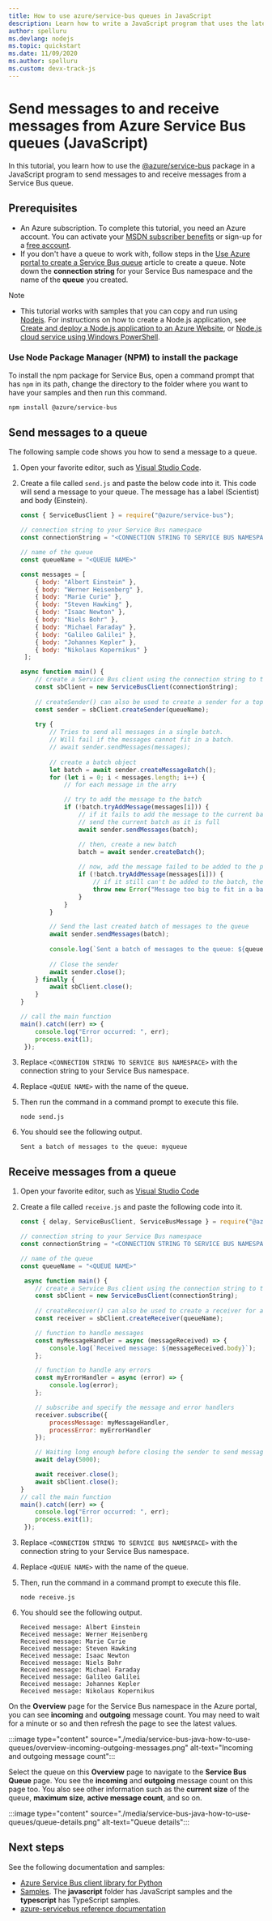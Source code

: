 ```yaml
---
title: How to use azure/service-bus queues in JavaScript
description: Learn how to write a JavaScript program that uses the latest preview version of @azure/service-bus package to send messages to and receive messages from a Service Bus queue.
author: spelluru
ms.devlang: nodejs
ms.topic: quickstart
ms.date: 11/09/2020
ms.author: spelluru
ms.custom: devx-track-js
---
```


# Send messages to and receive messages from Azure Service Bus queues (JavaScript)
In this tutorial, you learn how to use the [@azure/service-bus](https://www.npmjs.com/package/@azure/service-bus) package in a JavaScript program to send messages to and receive messages from a Service Bus queue.

## Prerequisites
- An Azure subscription. To complete this tutorial, you need an Azure account. You can activate your [MSDN subscriber benefits](https://azure.microsoft.com/pricing/member-offers/credit-for-visual-studio-subscribers/?WT.mc_id=A85619ABF) or sign-up for a [free account](https://azure.microsoft.com/free/?WT.mc_id=A85619ABF).
- If you don't have a queue to work with, follow steps in the [Use Azure portal to create a Service Bus queue](service-bus-quickstart-portal.md) article to create a queue. Note down the **connection string** for your Service Bus namespace and the name of the **queue** you created.

> [!NOTE]
> - This tutorial works with samples that you can copy and run using [Nodejs](https://nodejs.org/). For instructions on how to create a Node.js application, see [Create and deploy a Node.js application to an Azure Website](../app-service/quickstart-nodejs.md), or [Node.js cloud service using Windows PowerShell](../cloud-services/cloud-services-nodejs-develop-deploy-app.md).

### Use Node Package Manager (NPM) to install the package
To install the npm package for Service Bus, open a command prompt that has `npm` in its path, change the directory to the folder where you want to have your samples and then run this command.

```bash
npm install @azure/service-bus
```

## Send messages to a queue
The following sample code shows you how to send a message to a queue.

1. Open your favorite editor, such as [Visual Studio Code](https://code.visualstudio.com/).
2. Create a file called `send.js` and paste the below code into it. This code will send a message to your queue. The message has a label (Scientist) and body (Einstein).

    ```javascript
    const { ServiceBusClient } = require("@azure/service-bus");
    
    // connection string to your Service Bus namespace
    const connectionString = "<CONNECTION STRING TO SERVICE BUS NAMESPACE>"

    // name of the queue
    const queueName = "<QUEUE NAME>"
    
    const messages = [
    	{ body: "Albert Einstein" },
    	{ body: "Werner Heisenberg" },
    	{ body: "Marie Curie" },
    	{ body: "Steven Hawking" },
    	{ body: "Isaac Newton" },
    	{ body: "Niels Bohr" },
    	{ body: "Michael Faraday" },
    	{ body: "Galileo Galilei" },
    	{ body: "Johannes Kepler" },
    	{ body: "Nikolaus Kopernikus" }
     ];
    
    async function main() {
    	// create a Service Bus client using the connection string to the Service Bus namespace
    	const sbClient = new ServiceBusClient(connectionString);
     
    	// createSender() can also be used to create a sender for a topic.
    	const sender = sbClient.createSender(queueName);
     
    	try {
    		// Tries to send all messages in a single batch.
    		// Will fail if the messages cannot fit in a batch.
    		// await sender.sendMessages(messages);
     
    		// create a batch object
    		let batch = await sender.createMessageBatch(); 
    		for (let i = 0; i < messages.length; i++) {
    			// for each message in the arry			
    
    			// try to add the message to the batch
    			if (!batch.tryAddMessage(messages[i])) {			
    				// if it fails to add the message to the current batch
    				// send the current batch as it is full
    				await sender.sendMessages(batch);
    
    				// then, create a new batch 
    				batch = await sender.createBatch();
     
    				// now, add the message failed to be added to the previous batch to this batch
    				if (!batch.tryAddMessage(messages[i])) {
    					// if it still can't be added to the batch, the message is probably too big to fit in a batch
    					throw new Error("Message too big to fit in a batch");
    				}
    			}
    		}
    
    		// Send the last created batch of messages to the queue
    		await sender.sendMessages(batch);
     
    		console.log(`Sent a batch of messages to the queue: ${queueName}`);
    				
    		// Close the sender
    		await sender.close();
    	} finally {
    		await sbClient.close();
    	}
    }
    
    // call the main function
    main().catch((err) => {
    	console.log("Error occurred: ", err);
    	process.exit(1);
     });
    ```
3. Replace `<CONNECTION STRING TO SERVICE BUS NAMESPACE>` with the connection string to your Service Bus namespace.
1. Replace `<QUEUE NAME>` with the name of the queue. 
1. Then run the command in a command prompt to execute this file.

    ```console
    node send.js 
    ```
1. You should see the following output.

    ```console
    Sent a batch of messages to the queue: myqueue
    ```

## Receive messages from a queue

1. Open your favorite editor, such as [Visual Studio Code](https://code.visualstudio.com/)
2. Create a file called `receive.js` and paste the following code into it.

    ```javascript
    const { delay, ServiceBusClient, ServiceBusMessage } = require("@azure/service-bus");

    // connection string to your Service Bus namespace
    const connectionString = "<CONNECTION STRING TO SERVICE BUS NAMESPACE>"

    // name of the queue
    const queueName = "<QUEUE NAME>"

     async function main() {
    	// create a Service Bus client using the connection string to the Service Bus namespace
    	const sbClient = new ServiceBusClient(connectionString);
     
    	// createReceiver() can also be used to create a receiver for a subscription.
    	const receiver = sbClient.createReceiver(queueName);
    
    	// function to handle messages
    	const myMessageHandler = async (messageReceived) => {
    		console.log(`Received message: ${messageReceived.body}`);
    	};
    
    	// function to handle any errors
    	const myErrorHandler = async (error) => {
    		console.log(error);
    	};
    
    	// subscribe and specify the message and error handlers
    	receiver.subscribe({
    		processMessage: myMessageHandler,
    		processError: myErrorHandler
    	});
    
    	// Waiting long enough before closing the sender to send messages
    	await delay(5000);
    
    	await receiver.close();	
    	await sbClient.close();
    }    
    // call the main function
    main().catch((err) => {
    	console.log("Error occurred: ", err);
    	process.exit(1);
     });
    ```
3. Replace `<CONNECTION STRING TO SERVICE BUS NAMESPACE>` with the connection string to your Service Bus namespace.
1. Replace `<QUEUE NAME>` with the name of the queue. 
1. Then, run the command in a command prompt to execute this file.

    ```console
    node receive.js
    ```
1. You should see the following output.

    ```console
    Received message: Albert Einstein
    Received message: Werner Heisenberg
    Received message: Marie Curie
    Received message: Steven Hawking
    Received message: Isaac Newton
    Received message: Niels Bohr
    Received message: Michael Faraday
    Received message: Galileo Galilei
    Received message: Johannes Kepler
    Received message: Nikolaus Kopernikus
    ```

On the **Overview** page for the Service Bus namespace in the Azure portal, you can see **incoming** and **outgoing** message count. You may need to wait for a minute or so and then refresh the page to see the latest values. 

:::image type="content" source="./media/service-bus-java-how-to-use-queues/overview-incoming-outgoing-messages.png" alt-text="Incoming and outgoing message count":::

Select the queue on this **Overview** page to navigate to the **Service Bus Queue** page. You see the **incoming** and **outgoing** message count on this page too. You also see other information such as the **current size** of the queue, **maximum size**, **active message count**, and so on. 

:::image type="content" source="./media/service-bus-java-how-to-use-queues/queue-details.png" alt-text="Queue details":::
## Next steps
See the following documentation and samples: 

- [Azure Service Bus client library for Python](https://github.com/Azure/azure-sdk-for-js/blob/master/sdk/servicebus/service-bus/README.md)
- [Samples](https://github.com/Azure/azure-sdk-for-js/tree/master/sdk/servicebus/service-bus/samples). The **javascript** folder has JavaScript samples and the **typescript** has TypeScript samples. 
- [azure-servicebus reference documentation](/javascript/api/overview/azure/service-bus)